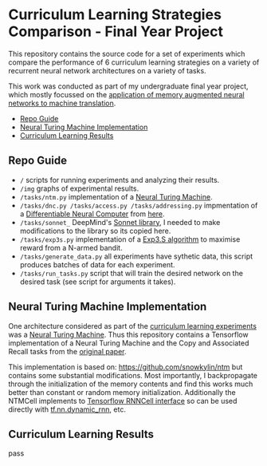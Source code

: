 # Curriculum Learning Strategies Comparison - Final Year Project

This repository contains the source code for a set of experiments which compare the performance of 6 curriculum learning strategies on a variety of recurrent neural network architectures on a variety of tasks.

This work was conducted as part of my undergraduate final year project, which mostly focussed on the [application of memory augmented neural networks to machine translation](https://github.com/MarkPKCollier/NMTFYP).

- [Repo Guide](#repo-guide)
- [Neural Turing Machine Implementation](#neural-turing-machine-implementation)
- [Curriculum Learning Results](#curriculum-learning-results)

## Repo Guide

- ```/``` scripts for running experiments and analyzing their results.
- ```/img``` graphs of experimental results.
- ```/tasks/ntm.py``` implementation of a [Neural Turing Machine](https://arxiv.org/abs/1410.5401).
- ```/tasks/dnc.py /tasks/access.py /tasks/addressing.py``` impmentation of a [Differentiable Neural Computer](https://www.nature.com/articles/nature20101.pdf) from [here](https://github.com/deepmind/dnc).
- ```/tasks/sonnet_``` DeepMind's [Sonnet library](https://github.com/deepmind/sonnet), I needed to make modifications to the library so its copied here.
- ```/tasks/exp3s.py``` implementation of a [Exp3.S algorithm](http://epubs.siam.org/doi/abs/10.1137/S0097539701398375) to maximise reward from a N-armed bandit.
- ```/tasks/generate_data.py``` all experiments have sythetic data, this script produces batches of data for each experiment.
- ```/tasks/run_tasks.py``` script that will train the desired network on the desired task (see script for arguments it takes).

## Neural Turing Machine Implementation

One architecture considered as part of the [curriculum learning experiments](#curriculum-learning-results) was a [Neural Turing Machine](https://arxiv.org/abs/1410.5401). Thus this repository contains a Tensorflow implementation of a Neural Turing Machine and the Copy and Associated Recall tasks from the [original paper](https://arxiv.org/abs/1410.5401).

This implementation is based on: https://github.com/snowkylin/ntm but contains some substantial modifications. Most importantly, I backpropagate through the initialization of the memory contents and find this works much better than constant or random memory initialization. Additionally the NTMCell implements to [Tensorflow RNNCell interface](https://www.tensorflow.org/api_docs/python/tf/contrib/rnn/RNNCell) so can be used directly with [tf.nn.dynamic_rnn](https://www.tensorflow.org/api_docs/python/tf/nn/dynamic_rnn), etc.

## Curriculum Learning Results

pass

